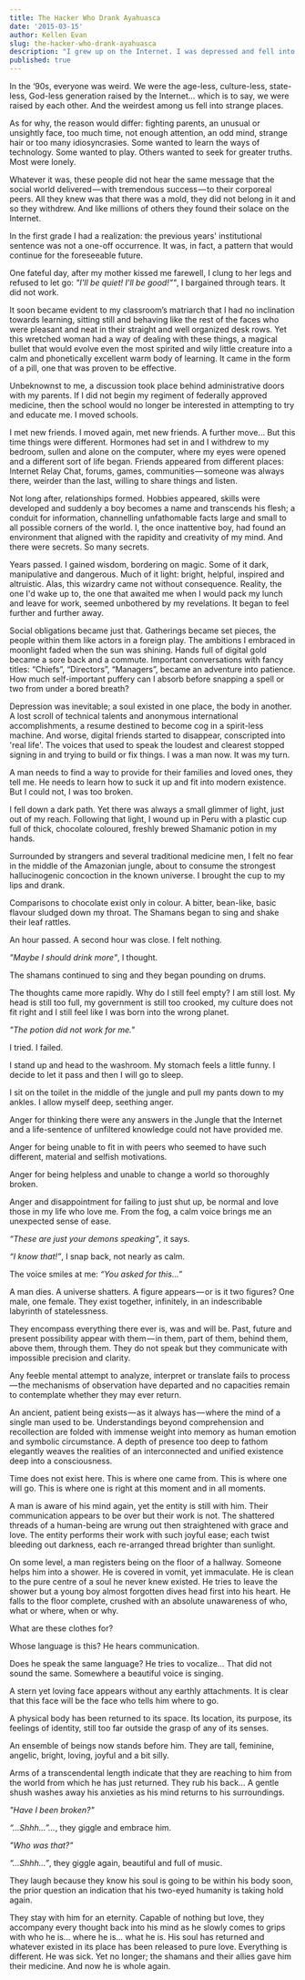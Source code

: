 ```yaml
---
title: The Hacker Who Drank Ayahuasca
date: '2015-03-15'
author: Kellen Evan
slug: the-hacker-who-drank-ayahuasca
description: "I grew up on the Internet. I was depressed and fell into some mysterious and strange places. But none came close to what I experienced in the Amazon..."
published: true
---
```


In the ‘90s, everyone was weird. We were the age-less, culture-less, state-less, God-less generation raised by the Internet… which is to say, we were raised by each other. And the weirdest among us fell into strange places.

As for why, the reason would differ: fighting parents, an unusual or unsightly face, too much time, not enough attention, an odd mind, strange hair or too many idiosyncrasies. Some wanted to learn the ways of technology. Some wanted to play. Others wanted to seek for greater truths. Most were lonely.

Whatever it was, these people did not hear the same message that the social world delivered — with tremendous success — to their corporeal peers. All they knew was that there was a mold, they did not belong in it and so they withdrew. And like millions of others they found their solace on the Internet.

In the first grade I had a realization: the previous years' institutional sentence was not a one-off occurrence. It was, in fact, a pattern that would continue for the foreseeable future.

One fateful day, after my mother kissed me farewell, I clung to her legs and refused to let go: *"I'll be quiet! I'll be good!""*, I bargained through tears. It did not work.

It soon became evident to my classroom’s matriarch that I had no inclination towards learning, sitting still and behaving like the rest of the faces who were pleasant and neat in their straight and well organized desk rows. Yet this wretched woman had a way of dealing with these things, a magical bullet that would evolve even the most spirited and wily little creature into a calm and phonetically excellent warm body of learning. It came in the form of a pill, one that was proven to be effective.

Unbeknownst to me, a discussion took place behind administrative doors with my parents. If I did not begin my regiment of federally approved medicine, then the school would no longer be interested in attempting to try and educate me. I moved schools.

I met new friends. I moved again, met new friends. A further move... But this time things were different. Hormones had set in and I withdrew to my bedroom, sullen and alone on the computer, where my eyes were opened and a different sort of life began. Friends appeared from different places: Internet Relay Chat, forums, games, communities — someone was always there, weirder than the last, willing to share things and listen.

Not long after, relationships formed. Hobbies appeared, skills were developed and suddenly a boy becomes a name and transcends his flesh; a conduit for information, channelling unfathomable facts large and small to all possible corners of the world. I, the once inattentive boy, had found an environment that aligned with the rapidity and creativity of my mind. And there were secrets. So many secrets.

Years passed. I gained wisdom, bordering on magic. Some of it dark, manipulative and dangerous. Much of it light: bright, helpful, inspired and altruistic. Alas, this wizardry came not without consequence. Reality, the one I'd wake up to, the one that awaited me when I would pack my lunch and leave for work, seemed unbothered by my revelations. It began to feel further and further away.

Social obligations became just that. Gatherings became set pieces, the people within them like actors in a foreign play. The ambitions I embraced in moonlight faded when the sun was shining. Hands full of digital gold became a sore back and a commute. Important conversations with fancy titles: “Chiefs”, “Directors”, “Managers”, became an adventure into patience. How much self-important puffery can I absorb before snapping a spell or two from under a bored breath?

Depression was inevitable; a soul existed in one place, the body in another. A lost scroll of technical talents and anonymous international accomplishments, a resume destined to become cog in a spirit-less machine. And worse, digital friends started to disappear, conscripted into 'real life'. The voices that used to speak the loudest and clearest stopped signing in and trying to build or fix things. I was a man now. It was my turn.

A man needs to find a way to provide for their families and loved ones, they tell me. He needs to learn how to suck it up and fit into modern existence. But I could not, I was too broken.

I fell down a dark path. Yet there was always a small glimmer of light, just out of my reach. Following that light, I wound up in Peru with a plastic cup full of thick, chocolate coloured, freshly brewed Shamanic potion in my hands.

Surrounded by strangers and several traditional medicine men, I felt no fear in the middle of the Amazonian jungle, about to consume the strongest hallucinogenic concoction in the known universe. I brought the cup to my lips and drank.

Comparisons to chocolate exist only in colour. A bitter, bean-like, basic flavour sludged down my throat. The Shamans began to sing and shake their leaf rattles.

An hour passed. A second hour was close. I felt nothing.

_"Maybe I should drink more"_, I thought.

The shamans continued to sing and they began pounding on drums.

The thoughts came more rapidly. Why do I still feel empty? I am still lost. My head is still too full, my government is still too crooked, my culture does not fit right and I still feel like I was born into the wrong planet.

_"The potion did not work for me."_

I tried. I failed.

I stand up and head to the washroom. My stomach feels a little funny. I decide to let it pass and then I will go to sleep.

I sit on the toilet in the middle of the jungle and pull my pants down to my ankles. I allow myself deep, seething anger.

Anger for thinking there were any answers in the Jungle that the Internet and a life-sentence of unfiltered knowledge could not have provided me.

Anger for being unable to fit in with peers who seemed to have such different, material and selfish motivations.

Anger for being helpless and unable to change a world so thoroughly broken.

Anger and disappointment for failing to just shut up, be normal and love those in my life who love me. From the fog, a calm voice brings me an unexpected sense of ease.

_“These are just your demons speaking”_, it says.

_“I know that!”_, I snap back, not nearly as calm.

The voice smiles at me: _“You asked for this…”_

A man dies. A universe shatters. A figure appears — or is it two figures? One male, one female. They exist together, infinitely, in an indescribable labyrinth of statelessness.

They encompass everything there ever is, was and will be. Past, future and present possibility appear with them — in them, part of them, behind them, above them, through them. They do not speak but they communicate with impossible precision and clarity.

Any feeble mental attempt to analyze, interpret or translate fails to process — the mechanisms of observation have departed and no capacities remain to contemplate whether they may ever return.

An ancient, patient being exists — as it always has — where the mind of a single man used to be. Understandings beyond comprehension and recollection are folded with immense weight into memory as human emotion and symbolic circumstance. A depth of presence too deep to fathom elegantly weaves the realities of an interconnected and unified existence deep into a consciousness.

Time does not exist here. This is where one came from. This is where one will go. This is where one is right at this moment and in all moments.

A man is aware of his mind again, yet the entity is still with him. Their communication appears to be over but their work is not. The shattered threads of a human-being are wrung out then straightened with grace and love. The entity performs their work with such joyful ease; each twist bleeding out darkness, each re-arranged thread brighter than sunlight.

On some level, a man registers being on the floor of a hallway. Someone helps him into a shower. He is covered in vomit, yet immaculate. He is clean to the pure centre of a soul he never knew existed. He tries to leave the shower but a young boy almost forgotten dives head first into his heart. He falls to the floor complete, crushed with an absolute unawareness of who, what or where, when or why.

What are these clothes for?

Whose language is this? He hears communication.

Does he speak the same language? He tries to vocalize… That did not sound the same. Somewhere a beautiful voice is singing.

A stern yet loving face appears without any earthly attachments. It is clear that this face will be the face who tells him where to go.

A physical body has been returned to its space. Its location, its purpose, its feelings of identity, still too far outside the grasp of any of its senses.

An ensemble of beings now stands before him. They are tall, feminine, angelic, bright, loving, joyful and a bit silly.

Arms of a transcendental length indicate that they are reaching to him from the world from which he has just returned. They rub his back… A gentle shush washes away his anxieties as his mind returns to his surroundings.

_"Have I been broken?"_

_“…Shhh…”…_, they giggle and embrace him.

_"Who was that?"_

_“…Shhh…”_, they giggle again, beautiful and full of music.

They laugh because they know his soul is going to be within his body soon, the prior question an indication that his two-eyed humanity is taking hold again.

They stay with him for an eternity. Capable of nothing but love, they accompany every thought back into his mind as he slowly comes to grips with who he is… where he is… what he is. His soul has returned and whatever existed in its place has been released to pure love. Everything is different. He was sick. Yet no longer; the shamans and their allies gave him their medicine. And now he is whole again.
